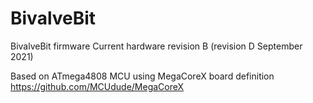 # BivalveBit
 BivalveBit firmware
 Current hardware revision B (revision D September 2021)
 
 Based on ATmega4808 MCU using MegaCoreX board definition
 https://github.com/MCUdude/MegaCoreX
